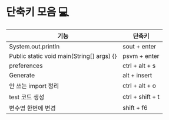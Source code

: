 # 단축키 모음 💻

|기능  |단축키  |
| --- | --- |
|System.out.println |sout + enter  |
|Public static void main(String[] args) {}  |psvm + enter  |
|preferences|ctrl + alt + s|
|Generate|alt + insert|
|안 쓰는 import 정리|ctrl + alt + o|
|test 코드 생성|ctrl + shift + t|
|변수명 한번에 변경|shift + f6|
